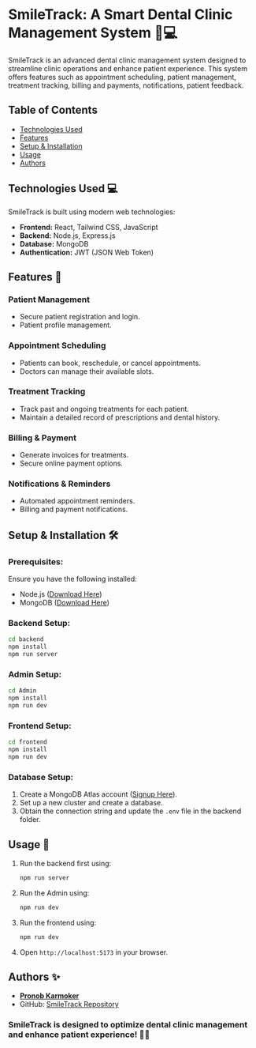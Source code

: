 # SmileTrack: A Smart Dental Clinic Management System 🦷💻

SmileTrack is an advanced dental clinic management system designed to streamline clinic operations and enhance patient experience. This system offers features such as appointment scheduling, patient management, treatment tracking, billing and payments, notifications, patient feedback.

## Table of Contents
- [Technologies Used](#technologies-used)
- [Features](#features)
- [Setup & Installation](#setup--installation)
- [Usage](#usage)
- [Authors](#authors)

## Technologies Used 💻

SmileTrack is built using modern web technologies:

- **Frontend:** React, Tailwind CSS, JavaScript
- **Backend:** Node.js, Express.js
- **Database:** MongoDB
- **Authentication:** JWT (JSON Web Token)


## Features 🌟

### Patient Management
- Secure patient registration and login.
- Patient profile management.

### Appointment Scheduling
- Patients can book, reschedule, or cancel appointments.
- Doctors can manage their available slots.

### Treatment Tracking
- Track past and ongoing treatments for each patient.
- Maintain a detailed record of prescriptions and dental history.

### Billing & Payment
- Generate invoices for treatments.
- Secure online payment options.

### Notifications & Reminders
- Automated appointment reminders.
- Billing and payment notifications.



## Setup & Installation 🛠️

### Prerequisites:
Ensure you have the following installed:
- Node.js ([Download Here](https://nodejs.org/en/download/))
- MongoDB ([Download Here](https://www.mongodb.com/try/download/community))

### Backend Setup:
```bash
cd backend
npm install
npm run server
```

### Admin Setup:
```bash
cd Admin
npm install
npm run dev
```

### Frontend Setup:
```bash
cd frontend
npm install
npm run dev
```

### Database Setup:
1. Create a MongoDB Atlas account ([Signup Here](https://www.mongodb.com/cloud/atlas/register)).
2. Set up a new cluster and create a database.
3. Obtain the connection string and update the `.env` file in the backend folder.

## Usage 🚀

1. Run the backend first using:
   ```bash
   npm run server
   ```
2. Run the Admin using:
   ```bash
   npm run dev
   ```   
3. Run the frontend using:
   ```bash
   npm run dev
   ```
4. Open `http://localhost:5173` in your browser.

## Authors ✨

- **[Pronob Karmoker](https://github.com/pronobkarmoker)**
- GitHub: [SmileTrack Repository](https://github.com/pronobkarmoker/SmileTrack-A-Smart-Dental-Clinic-Management-System)

### SmileTrack is designed to optimize dental clinic management and enhance patient experience! 🦷😊
